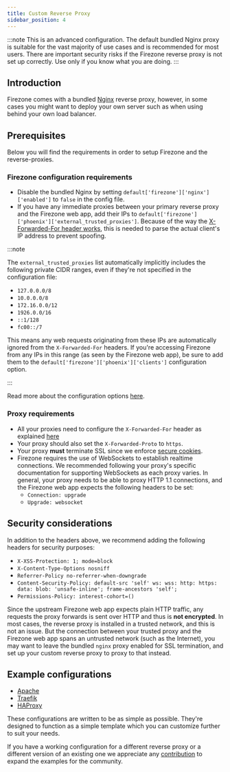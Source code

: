 ```yaml
---
title: Custom Reverse Proxy
sidebar_position: 4
---
```


:::note
This is an advanced configuration. The default bundled Nginx proxy
is suitable for the vast majority of use cases and is recommended for most
users. There are important security risks if the Firezone reverse proxy is
not set up correctly. Use only if you know what you are doing.
:::

## Introduction

Firezone comes with a bundled [Nginx](https://www.nginx.com/) reverse proxy,
however, in some cases you might want to deploy your own server such as when
using behind your own load balancer.

## Prerequisites

Below you will find the requirements in order to setup Firezone and the
reverse-proxies.

### Firezone configuration requirements

* Disable the bundled Nginx by setting `default['firezone']['nginx']['enabled']`
  to `false` in the config file.
* If you have any immediate proxies between your primary reverse proxy and the
  Firezone web app, add their IPs to
  `default['firezone']['phoenix']['external_trusted_proxies']`. Because of the
  way the [X-Forwarded-For header works](
  https://developer.mozilla.org/en-US/docs/Web/HTTP/Headers/X-Forwarded-For),
  this is needed to parse the actual client's IP address to prevent
  spoofing.

:::note

The `external_trusted_proxies` list automatically implicitly includes the
following private CIDR ranges, even if they're not specified in the
configuration file:

* `127.0.0.0/8`
* `10.0.0.0/8`
* `172.16.0.0/12`
* `1926.0.0/16`
* `::1/128`
* `fc00::/7`

This means any web requests originating from these IPs are automatically ignored
from the `X-Forwarded-For` headers. If you're accessing Firezone from any IPs in
this range (as seen by the Firezone web app), be sure to add them to the
`default['firezone']['phoenix']['clients']` configuration option.

:::

Read more about the configuration options
[here](../../reference/configuration-file.md).

### Proxy requirements

* All your proxies need to configure the `X-Forwarded-For` header as explained
  [here](
  https://developer.mozilla.org/en-US/docs/Web/HTTP/Headers/X-Forwarded-For)
* Your proxy should also set the `X-Forwarded-Proto` to `https`.
* Your proxy **must** terminate SSL since we enforce [secure cookies](
  https://developer.mozilla.org/en-US/docs/Web/HTTP/Cookies#restrict_access_to_cookies).
* Firezone requires the use of WebSockets to establish realtime connections. We
  recommended following your proxy's specific documentation for supporting
  WebSockets as each proxy varies. In general, your proxy needs to be able to
  proxy HTTP 1.1 connections, and the Firezone web app expects the following
  headers to be set:
  * `Connection: upgrade`
  * `Upgrade: websocket`

## Security considerations

In addition to the headers above, we recommend adding the following headers for
security purposes:

* `X-XSS-Protection: 1; mode=block`
* `X-Content-Type-Options nosniff`
* `Referrer-Policy no-referrer-when-downgrade`
* `Content-Security-Policy: default-src 'self' ws: wss: http: https: data: blob:
  'unsafe-inline'; frame-ancestors 'self';`
* `Permissions-Policy: interest-cohort=()`

Since the upstream Firezone web app expects plain HTTP traffic, any requests the
proxy forwards is sent over HTTP and thus is **not encrypted**. In most cases,
the reverse proxy is installed in a trusted network, and this is not an issue.
But the connection between your trusted proxy and the Firezone web app spans
an untrusted network (such as the Internet), you may want to leave the bundled
`nginx` proxy enabled for SSL termination, and set up your custom
reverse proxy to proxy to that instead.

## Example configurations

* [Apache](../reverse-proxies/apache.md)
* [Traefik](../reverse-proxies/traefik.md)
* [HAProxy](../reverse-proxies/haproxy.md)

These configurations are written to be as simple as possible. They're designed
to function as a simple template which you can customize further to suit your
needs.

If you have a working configuration for a different reverse proxy or a different
version of an existing one we appreciate any
[contribution](https://github.com/firezone/firezone/) to expand the examples for
the community.
